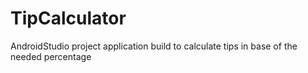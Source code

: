 # TipCalculator
AndroidStudio project application build to calculate tips in base of the needed percentage
